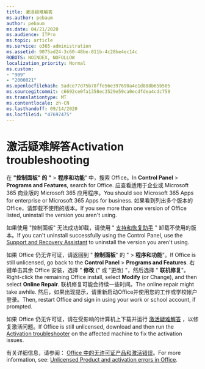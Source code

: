 ```yaml
---
title: 激活疑难解答
ms.author: pebaum
author: pebaum
ms.date: 04/21/2020
ms.audience: ITPro
ms.topic: article
ms.service: o365-administration
ms.assetid: 9075ad24-3c60-48be-811b-4c28be4ec14c
ROBOTS: NOINDEX, NOFOLLOW
localization_priority: Normal
ms.custom:
- "909"
- "2000021"
ms.openlocfilehash: 5adce77d75b78ffe56e397690a4e1d888b65b505
ms.sourcegitcommit: c6692ce0fa1358ec3529e59ca0ecdfdea4cdc759
ms.translationtype: MT
ms.contentlocale: zh-CN
ms.lasthandoff: 09/14/2020
ms.locfileid: "47697475"
---
```

# <a name="activation-troubleshooting"></a><span data-ttu-id="37c0f-102">激活疑难解答</span><span class="sxs-lookup"><span data-stu-id="37c0f-102">Activation troubleshooting</span></span>

<span data-ttu-id="37c0f-103">在 **"控制面板" 的 "** \> **程序和功能**" 中，搜索 Office。</span><span class="sxs-lookup"><span data-stu-id="37c0f-103">In **Control Panel** \> **Programs and Features**, search for Office.</span></span> <span data-ttu-id="37c0f-104">应查看适用于企业或 Microsoft 365 商业版的 Microsoft 365 应用程序。</span><span class="sxs-lookup"><span data-stu-id="37c0f-104">You should see Microsoft 365 Apps for enterprise or Microsoft 365 Apps for business.</span></span> <span data-ttu-id="37c0f-105">如果看到列出多个版本的 Office，请卸载不使用的版本。</span><span class="sxs-lookup"><span data-stu-id="37c0f-105">If you see more than one version of Office listed, uninstall the version you aren't using.</span></span>
  
<span data-ttu-id="37c0f-106">如果使用 "控制面板" 无法成功卸载，请使用 " [支持和恢复助手](https://aka.ms/SARA-OfficeUninstall-Alchemy) " 卸载不使用的版本。</span><span class="sxs-lookup"><span data-stu-id="37c0f-106">If you can't uninstall successfully using the Control Panel, use the [Support and Recovery Assistant](https://aka.ms/SARA-OfficeUninstall-Alchemy) to uninstall the version you aren't using.</span></span>
  
<span data-ttu-id="37c0f-107">如果 Office 仍无许可证，请返回到 " **控制面板**" 的 " \> **程序和功能**"。</span><span class="sxs-lookup"><span data-stu-id="37c0f-107">If Office is still unlicensed, go back to the **Control Panel** \> **Programs and Features**.</span></span> <span data-ttu-id="37c0f-108">右键单击其余 Office 安装，选择 " **修改** (" 或 "更改) "，然后选择 " **联机修复**"。</span><span class="sxs-lookup"><span data-stu-id="37c0f-108">Right-click the remaining Office install, select **Modify** (or Change), and then select **Online Repair**.</span></span> <span data-ttu-id="37c0f-109">联机修复可能会持续一些时间。</span><span class="sxs-lookup"><span data-stu-id="37c0f-109">The online repair might take awhile.</span></span> <span data-ttu-id="37c0f-110">然后，如果出现提示，请重新启动Office并使用您的工作或学校帐户登录。</span><span class="sxs-lookup"><span data-stu-id="37c0f-110">Then, restart Office and sign in using your work or school account, if prompted.</span></span>
  
<span data-ttu-id="37c0f-111">如果 Office 仍无许可证，请在受影响的计算机上下载并运行 [激活疑难解答](https://aka.ms/SARA-OfficeActivation-Alchemy) ，以修复激活问题。</span><span class="sxs-lookup"><span data-stu-id="37c0f-111">If Office is still unlicensed, download and then run the [Activation troubleshooter](https://aka.ms/SARA-OfficeActivation-Alchemy) on the affected machine to fix the activation issues.</span></span>
  
<span data-ttu-id="37c0f-112">有关详细信息，请参阅： [Office 中的无许可证产品和激活错误](https://support.office.com/article/0d23d3c0-c19c-4b2f-9845-5344fedc4380)。</span><span class="sxs-lookup"><span data-stu-id="37c0f-112">For more information, see: [Unlicensed Product and activation errors in Office](https://support.office.com/article/0d23d3c0-c19c-4b2f-9845-5344fedc4380).</span></span>
